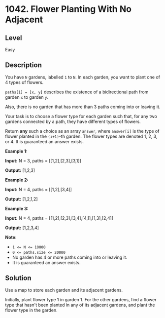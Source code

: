 # 1042. Flower Planting With No Adjacent
## Level
Easy

## Description
You have `N` gardens, labelled `1` to `N`. In each garden, you want to plant one of 4 types of flowers.

`paths[i] = [x, y]` describes the existence of a bidirectional path from garden `x` to garden `y`.

Also, there is no garden that has more than 3 paths coming into or leaving it.

Your task is to choose a flower type for each garden such that, for any two gardens connected by a path, they have different types of flowers.

Return **any** such a choice as an array `answer`, where `answer[i]` is the type of flower planted in the `(i+1)`-th garden.  The flower types are denoted 1, 2, 3, or 4. It is guaranteed an answer exists.

**Example 1:**

**Input:** N = 3, paths = [[1,2],[2,3],[3,1]]

**Output:** [1,2,3]

**Example 2:**

**Input:** N = 4, paths = [[1,2],[3,4]]

**Output:** [1,2,1,2]

**Example 3:**

**Input:** N = 4, paths = [[1,2],[2,3],[3,4],[4,1],[1,3],[2,4]]

**Output:** [1,2,3,4]

**Note:**

* `1 <= N <= 10000`
* `0 <= paths.size <= 20000`
* No garden has 4 or more paths coming into or leaving it.
* It is guaranteed an answer exists.

## Solution
Use a map to store each garden and its adjacent gardens.

Initially, plant flower type 1 in garden 1. For the other gardens, find a flower type that hasn't been planted in any of its adjacent gardens, and plant the flower type in the garden.
